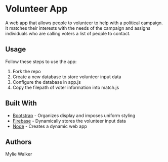 # Volunteer App
A web app that allows people to volunteer to help with a political campaign. It matches their interests with the needs of the campaign and assigns individuals who are calling voters a list of people to contact.

## Usage
Follow these steps to use the app:
1.  Fork the repo
2.  Create a new database to store volunteer input data
3.  Configure the database in app.js
4.  Copy the filepath of voter information into match.js

## Built With
*  [Bootstrap][1] - Organizes display and imposes uniform styling
*  [Firebase][2] - Dynamically stores the volunteer input data
*  [Node][3] - Creates a dynamic web app

[1]: http://getbootstrap.com/ "Title"
[2]: http://firebase.google.com/ "Title"
[3]: https://nodejs.org/docs/latest-v9.x/api/ "Title"

## Authors
Mylie Walker